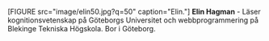 [FIGURE src="image/elin50.jpg?q=50" caption="Elin."] **Elin Hagman** - Läser kognitionsvetenskap på Göteborgs Universitet och webbprogrammering på Blekinge Tekniska Högskola. Bor i Göteborg.
